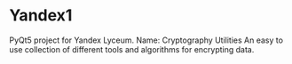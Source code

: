 # Yandex1
PyQt5 project for Yandex Lyceum.
Name: Cryptography Utilities
An easy to use collection of different tools and algorithms for encrypting data.
